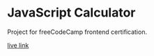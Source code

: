 # JavaScript Calculator

Project for freeCodeCamp frontend certification.

[live link](https://ttang8.github.io/markdown-previewer/)